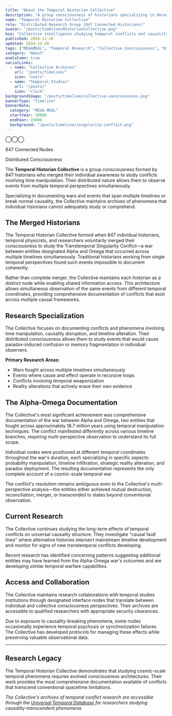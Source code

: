 ```yaml
---
title: "About the Temporal Historian Collective"
description: "A group consciousness of historians specializing in documenting conflicts and events that involve time manipulation or causality disruption."
name: "Temporal Historian Collective"
role: "Distributed Research Group (847 Connected Historians)"
avatar: "/posts/timeline/HistorianCollective.png"
bio: "Collective intelligence studying temporal conflicts and causality anomalies"
published: 2024-12-20
updated: 2024-12-20
tags: ["MEGAMEAL", "Temporal Research", "Collective Consciousness", "Historical Documentation"]
category: "About"
oneColumn: true
socialLinks:
  - name: "Collective Archives"
    url: "/posts/timeline/"
    icon: "users"
  - name: "Temporal Studies"
    url: "/posts/"
    icon: "clock"
backgroundImage: "/posts/timeline/collective-consciousness.png"
bannerType: "timeline"
bannerData:
  category: "MEGA MEAL"
  startYear: 30000
  endYear: 45000
  background: "/posts/timeline/singularity-conflict.png"
---
```


<div className="flex flex-col md:flex-row gap-6 mb-8">
  <div className="md:w-1/3">
    <div className="w-full h-64 rounded-lg shadow-lg bg-gradient-to-br from-blue-500 via-purple-600 to-indigo-700 dark:from-blue-700 dark:via-purple-800 dark:to-indigo-900 flex items-center justify-center relative overflow-hidden">
      <div className="absolute inset-0">
        <div className="w-4 h-4 bg-white rounded-full absolute top-4 left-4 opacity-60 animate-pulse"></div>
        <div className="w-3 h-3 bg-white rounded-full absolute top-12 right-8 opacity-40 animate-pulse delay-100"></div>
        <div className="w-5 h-5 bg-white rounded-full absolute bottom-6 left-12 opacity-70 animate-pulse delay-200"></div>
        <div className="w-2 h-2 bg-white rounded-full absolute bottom-12 right-6 opacity-50 animate-pulse delay-300"></div>
        <div className="w-3 h-3 bg-white rounded-full absolute top-20 left-20 opacity-60 animate-pulse delay-400"></div>
      </div>
      <div className="text-center text-white dark:text-gray-200 relative z-10">
        <div className="text-4xl mb-2">◯◯◯</div>
        <p className="text-sm italic">847 Connected Nodes</p>
        <p className="text-xs">Distributed Consciousness</p>
      </div>
    </div>
  </div>
  <div className="md:w-2/3">
    <p className="text-lg text-gray-700 dark:text-neutral-300 mb-4">
      The <strong>Temporal Historian Collective</strong> is a group consciousness formed by 847 historians who merged their individual awareness to study conflicts involving time manipulation. Their distributed nature allows them to observe events from multiple temporal perspectives simultaneously.
    </p>
    <p className="text-lg text-gray-700 dark:text-neutral-300 mb-4 italic">
      Specializing in documenting wars and events that span multiple timelines or break normal causality, the Collective maintains archives of phenomena that individual historians cannot adequately study or comprehend.
    </p>
  </div>
</div>

## The Merged Historians

The Temporal Historian Collective formed when 847 individual historians, temporal physicists, and researchers voluntarily merged their consciousness to study the Transtemporal Singularity Conflict—a war between entities designated Alpha and Omega that occurred across multiple timelines simultaneously. Traditional historians working from single temporal perspectives found such events impossible to document coherently.

Rather than complete merger, the Collective maintains each historian as a distinct node while enabling shared information access. This architecture allows simultaneous observation of the same events from different temporal coordinates, providing comprehensive documentation of conflicts that exist across multiple causal frameworks.

## Research Specialization

The Collective focuses on documenting conflicts and phenomena involving time manipulation, causality disruption, and timeline alteration. Their distributed consciousness allows them to study events that would cause paradox-induced confusion or memory fragmentation in individual observers.

**Primary Research Areas:**
- Wars fought across multiple timelines simultaneously
- Events where cause and effect operate in recursive loops
- Conflicts involving temporal weaponization
- Reality alterations that actively erase their own evidence

## The Alpha-Omega Documentation

The Collective's most significant achievement was comprehensive documentation of the war between Alpha and Omega, two entities that fought across approximately 18.7 million years using temporal manipulation techniques. The conflict manifested differently across various timeline branches, requiring multi-perspective observation to understand its full scope.

Individual nodes were positioned at different temporal coordinates throughout the war's duration, each specializing in specific aspects: probability manipulation, timeline infiltration, strategic reality alteration, and paradox deployment. The resulting documentation represents the only complete account of a cosmic-scale temporal war.

The conflict's resolution remains ambiguous even to the Collective's multi-perspective analysis—the entities either achieved mutual destruction, reconciliation, merger, or transcended to states beyond conventional observation.

## Current Research

The Collective continues studying the long-term effects of temporal conflicts on universal causality structure. They investigate "causal fault lines" where alternative histories intersect mainstream timeline development and monitor for signs of new transtemporal conflicts developing.

Recent research has identified concerning patterns suggesting additional entities may have learned from the Alpha-Omega war's outcomes and are developing similar temporal warfare capabilities.

## Access and Collaboration

The Collective maintains research collaborations with temporal studies institutions through designated interface nodes that translate between individual and collective consciousness perspectives. Their archives are accessible to qualified researchers with appropriate security clearances.

Due to exposure to causality-breaking phenomena, some nodes occasionally experience temporal psychosis or synchronization failures. The Collective has developed protocols for managing these effects while preserving valuable observational data.

---

## Research Legacy

The Temporal Historian Collective demonstrates that studying cosmic-scale temporal phenomena requires evolved consciousness architectures. Their work provides the most comprehensive documentation available of conflicts that transcend conventional spacetime limitations.

*The Collective's archives of temporal conflict research are accessible through the [Universal Temporal Database](/posts/timeline/) for researchers studying causality-transcendent phenomena.*